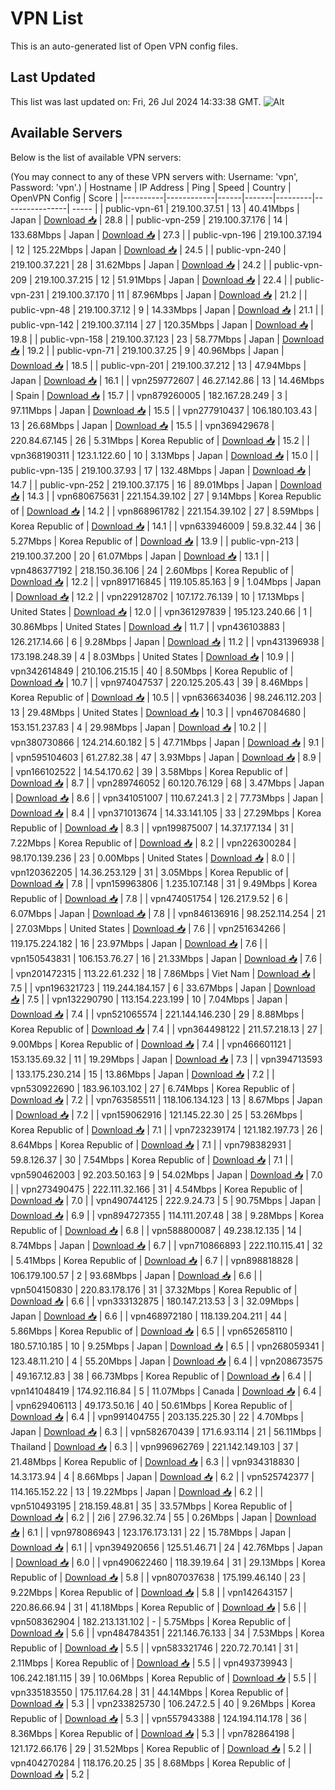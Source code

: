 # VPN List

This is an auto-generated list of Open VPN config files.

## Last Updated

This list was last updated on: Fri, 26 Jul 2024 14:33:38 GMT.
![Alt](https://repobeats.axiom.co/api/embed/186b98318ef1479477931607c1ad7d823f12451f.svg "Repobeats analytics image")

## Available Servers

Below is the list of available VPN servers:

(You may connect to any of these VPN servers with: Username: 'vpn', Password: 'vpn'.)
| Hostname | IP Address | Ping | Speed | Country | OpenVPN Config | Score |
|----------|------------|------|-------|---------|----------------| ----- |
| public-vpn-61 | 219.100.37.51 | 13 | 40.41Mbps | Japan | [Download 📥](./configs/server_0_JP.ovpn) | 28.8 |
| public-vpn-259 | 219.100.37.176 | 14 | 133.68Mbps | Japan | [Download 📥](./configs/server_1_JP.ovpn) | 27.3 |
| public-vpn-196 | 219.100.37.194 | 12 | 125.22Mbps | Japan | [Download 📥](./configs/server_2_JP.ovpn) | 24.5 |
| public-vpn-240 | 219.100.37.221 | 28 | 31.62Mbps | Japan | [Download 📥](./configs/server_3_JP.ovpn) | 24.2 |
| public-vpn-209 | 219.100.37.215 | 12 | 51.91Mbps | Japan | [Download 📥](./configs/server_4_JP.ovpn) | 22.4 |
| public-vpn-231 | 219.100.37.170 | 11 | 87.96Mbps | Japan | [Download 📥](./configs/server_5_JP.ovpn) | 21.2 |
| public-vpn-48 | 219.100.37.12 | 9 | 14.33Mbps | Japan | [Download 📥](./configs/server_6_JP.ovpn) | 21.1 |
| public-vpn-142 | 219.100.37.114 | 27 | 120.35Mbps | Japan | [Download 📥](./configs/server_7_JP.ovpn) | 19.8 |
| public-vpn-158 | 219.100.37.123 | 23 | 58.77Mbps | Japan | [Download 📥](./configs/server_8_JP.ovpn) | 19.2 |
| public-vpn-71 | 219.100.37.25 | 9 | 40.96Mbps | Japan | [Download 📥](./configs/server_9_JP.ovpn) | 18.5 |
| public-vpn-201 | 219.100.37.212 | 13 | 47.94Mbps | Japan | [Download 📥](./configs/server_10_JP.ovpn) | 16.1 |
| vpn259772607 | 46.27.142.86 | 13 | 14.46Mbps | Spain | [Download 📥](./configs/server_11_ES.ovpn) | 15.7 |
| vpn879260005 | 182.167.28.249 | 3 | 97.11Mbps | Japan | [Download 📥](./configs/server_12_JP.ovpn) | 15.5 |
| vpn277910437 | 106.180.103.43 | 13 | 26.68Mbps | Japan | [Download 📥](./configs/server_13_JP.ovpn) | 15.5 |
| vpn369429678 | 220.84.67.145 | 26 | 5.31Mbps | Korea Republic of | [Download 📥](./configs/server_14_KR.ovpn) | 15.2 |
| vpn368190311 | 123.1.122.60 | 10 | 3.13Mbps | Japan | [Download 📥](./configs/server_15_JP.ovpn) | 15.0 |
| public-vpn-135 | 219.100.37.93 | 17 | 132.48Mbps | Japan | [Download 📥](./configs/server_16_JP.ovpn) | 14.7 |
| public-vpn-252 | 219.100.37.175 | 16 | 89.01Mbps | Japan | [Download 📥](./configs/server_17_JP.ovpn) | 14.3 |
| vpn680675631 | 221.154.39.102 | 27 | 9.14Mbps | Korea Republic of | [Download 📥](./configs/server_18_KR.ovpn) | 14.2 |
| vpn868961782 | 221.154.39.102 | 27 | 8.59Mbps | Korea Republic of | [Download 📥](./configs/server_19_KR.ovpn) | 14.1 |
| vpn633946009 | 59.8.32.44 | 36 | 5.27Mbps | Korea Republic of | [Download 📥](./configs/server_20_KR.ovpn) | 13.9 |
| public-vpn-213 | 219.100.37.200 | 20 | 61.07Mbps | Japan | [Download 📥](./configs/server_21_JP.ovpn) | 13.1 |
| vpn486377192 | 218.150.36.106 | 24 | 2.60Mbps | Korea Republic of | [Download 📥](./configs/server_22_KR.ovpn) | 12.2 |
| vpn891716845 | 119.105.85.163 | 9 | 1.04Mbps | Japan | [Download 📥](./configs/server_23_JP.ovpn) | 12.2 |
| vpn229128702 | 107.172.76.139 | 10 | 17.13Mbps | United States | [Download 📥](./configs/server_24_US.ovpn) | 12.0 |
| vpn361297839 | 195.123.240.66 | 1 | 30.86Mbps | United States | [Download 📥](./configs/server_25_US.ovpn) | 11.7 |
| vpn436103883 | 126.217.14.66 | 6 | 9.28Mbps | Japan | [Download 📥](./configs/server_26_JP.ovpn) | 11.2 |
| vpn431396938 | 173.198.248.39 | 4 | 8.03Mbps | United States | [Download 📥](./configs/server_27_US.ovpn) | 10.9 |
| vpn342614849 | 210.106.215.15 | 40 | 8.50Mbps | Korea Republic of | [Download 📥](./configs/server_28_KR.ovpn) | 10.7 |
| vpn974047537 | 220.125.205.43 | 39 | 8.46Mbps | Korea Republic of | [Download 📥](./configs/server_29_KR.ovpn) | 10.5 |
| vpn636634036 | 98.246.112.203 | 13 | 29.48Mbps | United States | [Download 📥](./configs/server_30_US.ovpn) | 10.3 |
| vpn467084680 | 153.151.237.83 | 4 | 29.98Mbps | Japan | [Download 📥](./configs/server_31_JP.ovpn) | 10.2 |
| vpn380730866 | 124.214.60.182 | 5 | 47.71Mbps | Japan | [Download 📥](./configs/server_32_JP.ovpn) | 9.1 |
| vpn595104603 | 61.27.82.38 | 47 | 3.93Mbps | Japan | [Download 📥](./configs/server_33_JP.ovpn) | 8.9 |
| vpn166102522 | 14.54.170.62 | 39 | 3.58Mbps | Korea Republic of | [Download 📥](./configs/server_34_KR.ovpn) | 8.7 |
| vpn289746052 | 60.120.76.129 | 68 | 3.47Mbps | Japan | [Download 📥](./configs/server_35_JP.ovpn) | 8.6 |
| vpn341051007 | 110.67.241.3 | 2 | 77.73Mbps | Japan | [Download 📥](./configs/server_36_JP.ovpn) | 8.4 |
| vpn371013674 | 14.33.141.105 | 33 | 27.29Mbps | Korea Republic of | [Download 📥](./configs/server_37_KR.ovpn) | 8.3 |
| vpn199875007 | 14.37.177.134 | 31 | 7.22Mbps | Korea Republic of | [Download 📥](./configs/server_38_KR.ovpn) | 8.2 |
| vpn226300284 | 98.170.139.236 | 23 | 0.00Mbps | United States | [Download 📥](./configs/server_39_US.ovpn) | 8.0 |
| vpn120362205 | 14.36.253.129 | 31 | 3.05Mbps | Korea Republic of | [Download 📥](./configs/server_40_KR.ovpn) | 7.8 |
| vpn159963806 | 1.235.107.148 | 31 | 9.49Mbps | Korea Republic of | [Download 📥](./configs/server_41_KR.ovpn) | 7.8 |
| vpn474051754 | 126.217.9.52 | 6 | 6.07Mbps | Japan | [Download 📥](./configs/server_42_JP.ovpn) | 7.8 |
| vpn846136916 | 98.252.114.254 | 21 | 27.03Mbps | United States | [Download 📥](./configs/server_43_US.ovpn) | 7.6 |
| vpn251634266 | 119.175.224.182 | 16 | 23.97Mbps | Japan | [Download 📥](./configs/server_44_JP.ovpn) | 7.6 |
| vpn150543831 | 106.153.76.27 | 16 | 21.33Mbps | Japan | [Download 📥](./configs/server_45_JP.ovpn) | 7.6 |
| vpn201472315 | 113.22.61.232 | 18 | 7.86Mbps | Viet Nam | [Download 📥](./configs/server_46_VN.ovpn) | 7.5 |
| vpn196321723 | 119.244.184.157 | 6 | 33.67Mbps | Japan | [Download 📥](./configs/server_47_JP.ovpn) | 7.5 |
| vpn132290790 | 113.154.223.199 | 10 | 7.04Mbps | Japan | [Download 📥](./configs/server_48_JP.ovpn) | 7.4 |
| vpn521065574 | 221.144.146.230 | 29 | 8.88Mbps | Korea Republic of | [Download 📥](./configs/server_49_KR.ovpn) | 7.4 |
| vpn364498122 | 211.57.218.13 | 27 | 9.00Mbps | Korea Republic of | [Download 📥](./configs/server_50_KR.ovpn) | 7.4 |
| vpn466601121 | 153.135.69.32 | 11 | 19.29Mbps | Japan | [Download 📥](./configs/server_51_JP.ovpn) | 7.3 |
| vpn394713593 | 133.175.230.214 | 15 | 13.86Mbps | Japan | [Download 📥](./configs/server_52_JP.ovpn) | 7.2 |
| vpn530922690 | 183.96.103.102 | 27 | 6.74Mbps | Korea Republic of | [Download 📥](./configs/server_53_KR.ovpn) | 7.2 |
| vpn763585511 | 118.106.134.123 | 13 | 8.67Mbps | Japan | [Download 📥](./configs/server_54_JP.ovpn) | 7.2 |
| vpn159062916 | 121.145.22.30 | 25 | 53.26Mbps | Korea Republic of | [Download 📥](./configs/server_55_KR.ovpn) | 7.1 |
| vpn723239174 | 121.182.197.73 | 26 | 8.64Mbps | Korea Republic of | [Download 📥](./configs/server_56_KR.ovpn) | 7.1 |
| vpn798382931 | 59.8.126.37 | 30 | 7.54Mbps | Korea Republic of | [Download 📥](./configs/server_57_KR.ovpn) | 7.1 |
| vpn590462003 | 92.203.50.163 | 9 | 54.02Mbps | Japan | [Download 📥](./configs/server_58_JP.ovpn) | 7.0 |
| vpn273490475 | 222.111.32.166 | 31 | 4.54Mbps | Korea Republic of | [Download 📥](./configs/server_59_KR.ovpn) | 7.0 |
| vpn490744125 | 222.9.24.73 | 5 | 90.75Mbps | Japan | [Download 📥](./configs/server_60_JP.ovpn) | 6.9 |
| vpn894727355 | 114.111.207.48 | 38 | 9.28Mbps | Korea Republic of | [Download 📥](./configs/server_61_KR.ovpn) | 6.8 |
| vpn588800087 | 49.238.12.135 | 14 | 8.74Mbps | Japan | [Download 📥](./configs/server_62_JP.ovpn) | 6.7 |
| vpn710866893 | 222.110.115.41 | 32 | 5.41Mbps | Korea Republic of | [Download 📥](./configs/server_63_KR.ovpn) | 6.7 |
| vpn898818828 | 106.179.100.57 | 2 | 93.68Mbps | Japan | [Download 📥](./configs/server_64_JP.ovpn) | 6.6 |
| vpn504150830 | 220.83.178.176 | 31 | 37.32Mbps | Korea Republic of | [Download 📥](./configs/server_65_KR.ovpn) | 6.6 |
| vpn333132875 | 180.147.213.53 | 3 | 32.09Mbps | Japan | [Download 📥](./configs/server_66_JP.ovpn) | 6.6 |
| vpn468972180 | 118.139.204.211 | 44 | 5.86Mbps | Korea Republic of | [Download 📥](./configs/server_67_KR.ovpn) | 6.5 |
| vpn652658110 | 180.57.10.185 | 10 | 9.25Mbps | Japan | [Download 📥](./configs/server_68_JP.ovpn) | 6.5 |
| vpn268059341 | 123.48.11.210 | 4 | 55.20Mbps | Japan | [Download 📥](./configs/server_69_JP.ovpn) | 6.4 |
| vpn208673575 | 49.167.12.83 | 38 | 66.73Mbps | Korea Republic of | [Download 📥](./configs/server_70_KR.ovpn) | 6.4 |
| vpn141048419 | 174.92.116.84 | 5 | 11.07Mbps | Canada | [Download 📥](./configs/server_71_CA.ovpn) | 6.4 |
| vpn629406113 | 49.173.50.16 | 40 | 50.61Mbps | Korea Republic of | [Download 📥](./configs/server_72_KR.ovpn) | 6.4 |
| vpn991404755 | 203.135.225.30 | 22 | 4.70Mbps | Japan | [Download 📥](./configs/server_73_JP.ovpn) | 6.3 |
| vpn582670439 | 171.6.93.114 | 21 | 56.11Mbps | Thailand | [Download 📥](./configs/server_74_TH.ovpn) | 6.3 |
| vpn996962769 | 221.142.149.103 | 37 | 21.48Mbps | Korea Republic of | [Download 📥](./configs/server_75_KR.ovpn) | 6.3 |
| vpn934318830 | 14.3.173.94 | 4 | 8.66Mbps | Japan | [Download 📥](./configs/server_76_JP.ovpn) | 6.2 |
| vpn525742377 | 114.165.152.22 | 13 | 19.22Mbps | Japan | [Download 📥](./configs/server_77_JP.ovpn) | 6.2 |
| vpn510493195 | 218.159.48.81 | 35 | 33.57Mbps | Korea Republic of | [Download 📥](./configs/server_78_KR.ovpn) | 6.2 |
| 2i6 | 27.96.32.74 | 55 | 0.26Mbps | Japan | [Download 📥](./configs/server_79_JP.ovpn) | 6.1 |
| vpn978086943 | 123.176.173.131 | 22 | 15.78Mbps | Japan | [Download 📥](./configs/server_80_JP.ovpn) | 6.1 |
| vpn394920656 | 125.51.46.71 | 24 | 42.76Mbps | Japan | [Download 📥](./configs/server_81_JP.ovpn) | 6.0 |
| vpn490622460 | 118.39.19.64 | 31 | 29.13Mbps | Korea Republic of | [Download 📥](./configs/server_82_KR.ovpn) | 5.8 |
| vpn807037638 | 175.199.46.140 | 23 | 9.22Mbps | Korea Republic of | [Download 📥](./configs/server_83_KR.ovpn) | 5.8 |
| vpn142643157 | 220.86.66.94 | 31 | 41.18Mbps | Korea Republic of | [Download 📥](./configs/server_84_KR.ovpn) | 5.6 |
| vpn508362904 | 182.213.131.102 | - | 5.75Mbps | Korea Republic of | [Download 📥](./configs/server_85_KR.ovpn) | 5.6 |
| vpn484784351 | 221.146.76.133 | 34 | 7.53Mbps | Korea Republic of | [Download 📥](./configs/server_86_KR.ovpn) | 5.5 |
| vpn583321746 | 220.72.70.141 | 31 | 2.11Mbps | Korea Republic of | [Download 📥](./configs/server_87_KR.ovpn) | 5.5 |
| vpn493739943 | 106.242.181.115 | 39 | 10.06Mbps | Korea Republic of | [Download 📥](./configs/server_88_KR.ovpn) | 5.5 |
| vpn335183550 | 175.117.64.28 | 31 | 44.14Mbps | Korea Republic of | [Download 📥](./configs/server_89_KR.ovpn) | 5.3 |
| vpn233825730 | 106.247.2.5 | 40 | 9.26Mbps | Korea Republic of | [Download 📥](./configs/server_90_KR.ovpn) | 5.3 |
| vpn557943388 | 124.194.114.178 | 36 | 8.36Mbps | Korea Republic of | [Download 📥](./configs/server_91_KR.ovpn) | 5.3 |
| vpn782864198 | 121.172.66.176 | 29 | 31.52Mbps | Korea Republic of | [Download 📥](./configs/server_92_KR.ovpn) | 5.2 |
| vpn404270284 | 118.176.20.25 | 35 | 8.68Mbps | Korea Republic of | [Download 📥](./configs/server_93_KR.ovpn) | 5.2 |
